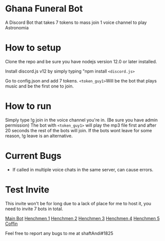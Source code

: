 # Ghana Funeral Bot
A Discord Bot that takes 7 tokens to mass join 1 voice channel to play Astronomia

# How to setup
Clone the repo and be sure you have nodejs version 12.0 or later installed.

Install discord.js v12 by simply typing "npm install `<discord.js>`

Go to config.json and add 7 tokens. 
`<token_guy1>`Will be the bot that plays music and be the first one to join.

# How to run
Simply type !g join in the voice channel you're in. (Be sure you have admin permission) 
The bot with `<token_guy1>` will play the mp3 file first and after 20 seconds the rest of the bots will join.
If the bots wont leave for some reason, !g leave is an alternative.

# Current Bugs
- If called in multiple voice chats in the same server, can cause errors. 

# Test Invite
This invite won't be for long due to a lack of place for me to host it, you need to invite 7 bots in total.

[Main Bot](https://discordapp.com/oauth2/authorize?client_id=704560496971481108&permissions=36766720&scope=bot)
[Henchmen 1](https://discordapp.com/oauth2/authorize?client_id=704560792468586576&permissions=36766720&scope=bot)
[Henchmen 2](https://discordapp.com/oauth2/authorize?client_id=704560849947328573&permissions=36766720&scope=bot)
[Henchmen 3](https://discordapp.com/oauth2/authorize?client_id=704560872126676992&permissions=36766720&scope=bot)
[Henchmen 4](https://discordapp.com/oauth2/authorize?client_id=704560893207380010&permissions=36766720&scope=bot)
[Henchmen 5](https://discordapp.com/oauth2/authorize?client_id=704078743575986257&permissions=36766720&scope=bot)
[Coffin](https://discordapp.com/oauth2/authorize?client_id=704077241428082858&permissions=36766720&scope=bot)

Feel free to report any bugs to me at shaftAndi#1825
